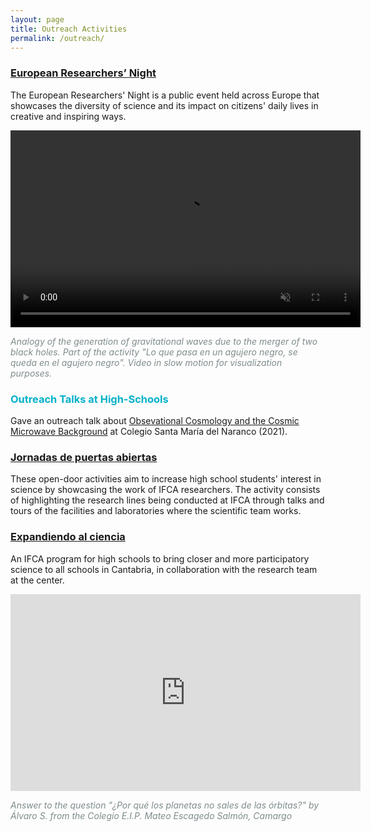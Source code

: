 ```yaml
---
layout: page
title: Outreach Activities
permalink: /outreach/
---
```


### [**European Researchers’ Night**](https://marie-sklodowska-curie-actions.ec.europa.eu/event/2022-european-researchers-night)

The European Researchers' Night is a public event held across Europe that showcases the diversity of science and its impact on citizens' daily lives in creative and inspiring ways. 

<video width="560" height="315" controls autoplay muted>
    <source src="{{ site.url }}/assets/gravitational_waves.mov" type="video/mp4">
</video>

<span style="color:#7f8c8d">*Analogy of the generation of gravitational waves due to the merger of two black holes. Part of the activity "Lo que pasa en un agujero negro, se queda en el agujero negro". Video in slow motion for visualization purposes.*</span>


### <span style="color:#00b1c9">**Outreach Talks at High-Schools**</span>

Gave an outreach talk about <a href="{{ site.url }}/assets/cmb_key_universe.pdf"> Obsevational Cosmology and the Cosmic Microwave Background</a> at Colegio Santa María del Naranco (2021).

### [**Jornadas de puertas abiertas**](https://ifca.unican.es/es-es/educacion-y-divulgacion/jornadas-de-puertas-abiertas)

These open-door activities aim to increase high school students' interest in science by showcasing the work of IFCA researchers. The activity consists of highlighting the research lines being conducted at IFCA through talks and tours of the facilities and laboratories where the scientific team works.



### [**Expandiendo al ciencia**](https://ifca.unican.es/es-es/educacion-y-divulgacion/expandiendo-la-ciencia)
An IFCA program for high schools to bring closer and more participatory science to all schools in Cantabria, in collaboration with the research team at the center. 

<html>
 <body>
 <iframe width="560" height="315" src="https://www.youtube.com/embed/SFvYhPXRJuE" title="YouTube video player" frameborder="0" allow="accelerometer; autoplay; clipboard-write; encrypted-media; gyroscope; picture-in-picture" allowfullscreen></iframe>
 </body>
</html>

<span style="color:#7f8c8d">  *Answer to the question "¿Por qué los planetas no sales de las órbitas?" by Álvaro S. from the Colegio E.I.P. Mateo Escagedo Salmón, Camargo* </span>
